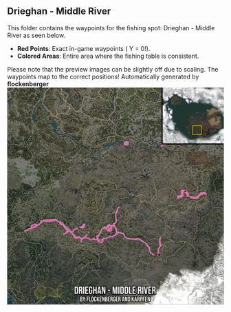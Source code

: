 ## Drieghan - Middle River
This folder contains the waypoints for the fishing spot: Drieghan - Middle River as seen below.

- **Red Points**: Exact in-game waypoints ( Y = 0!).
- **Colored Areas**: Entire area where the fishing table is consistent.

Please note that the preview images can be slightly off due to scaling. The waypoints map to the correct positions!
Automatically generated by **flockenberger**
![preview_Drieghan - Middle River](./Preview.webp)